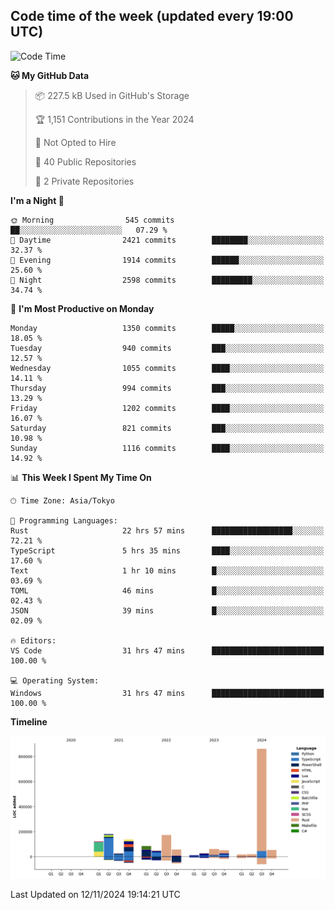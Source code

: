 ## Code time of the week (updated every 19:00 UTC)

<!--START_SECTION:waka-->
![Code Time](http://img.shields.io/badge/Code%20Time-3%2C923%20hrs%2022%20mins-blue)

**🐱 My GitHub Data** 

> 📦 227.5 kB Used in GitHub's Storage 
 > 
> 🏆 1,151 Contributions in the Year 2024
 > 
> 🚫 Not Opted to Hire
 > 
> 📜 40 Public Repositories 
 > 
> 🔑 2 Private Repositories 
 > 
**I'm a Night 🦉** 

```text
🌞 Morning                545 commits         ██░░░░░░░░░░░░░░░░░░░░░░░   07.29 % 
🌆 Daytime                2421 commits        ████████░░░░░░░░░░░░░░░░░   32.37 % 
🌃 Evening                1914 commits        ██████░░░░░░░░░░░░░░░░░░░   25.60 % 
🌙 Night                  2598 commits        █████████░░░░░░░░░░░░░░░░   34.74 % 
```
📅 **I'm Most Productive on Monday** 

```text
Monday                   1350 commits        █████░░░░░░░░░░░░░░░░░░░░   18.05 % 
Tuesday                  940 commits         ███░░░░░░░░░░░░░░░░░░░░░░   12.57 % 
Wednesday                1055 commits        ████░░░░░░░░░░░░░░░░░░░░░   14.11 % 
Thursday                 994 commits         ███░░░░░░░░░░░░░░░░░░░░░░   13.29 % 
Friday                   1202 commits        ████░░░░░░░░░░░░░░░░░░░░░   16.07 % 
Saturday                 821 commits         ███░░░░░░░░░░░░░░░░░░░░░░   10.98 % 
Sunday                   1116 commits        ████░░░░░░░░░░░░░░░░░░░░░   14.92 % 
```


📊 **This Week I Spent My Time On** 

```text
🕑︎ Time Zone: Asia/Tokyo

💬 Programming Languages: 
Rust                     22 hrs 57 mins      ██████████████████░░░░░░░   72.21 % 
TypeScript               5 hrs 35 mins       ████░░░░░░░░░░░░░░░░░░░░░   17.60 % 
Text                     1 hr 10 mins        █░░░░░░░░░░░░░░░░░░░░░░░░   03.69 % 
TOML                     46 mins             █░░░░░░░░░░░░░░░░░░░░░░░░   02.43 % 
JSON                     39 mins             █░░░░░░░░░░░░░░░░░░░░░░░░   02.09 % 

🔥 Editors: 
VS Code                  31 hrs 47 mins      █████████████████████████   100.00 % 

💻 Operating System: 
Windows                  31 hrs 47 mins      █████████████████████████   100.00 % 
```

**Timeline**

![Lines of Code chart](https://raw.githubusercontent.com/SARDONYX-sard/SARDONYX-sard/main/assets/bar_graph.png)


 Last Updated on 12/11/2024 19:14:21 UTC
<!--END_SECTION:waka-->